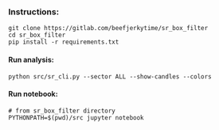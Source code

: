 ### Instructions:
```
git clone https://gitlab.com/beefjerkytime/sr_box_filter
cd sr_box_filter
pip install -r requirements.txt
```
#### Run analysis:
```
python src/sr_cli.py --sector ALL --show-candles --colors
```

#### Run notebook:
```
# from sr_box_filter directory
PYTHONPATH=$(pwd)/src jupyter notebook
```
